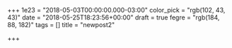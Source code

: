 +++
1e23 = "2018-05-03T00:00:00.000-03:00"
color_pick = "rgb(102, 43, 43)"
date = "2018-05-25T18:23:56+00:00"
draft = true
fegre = "rgb(184, 88, 182)"
tags = []
title = "newpost2"

+++
